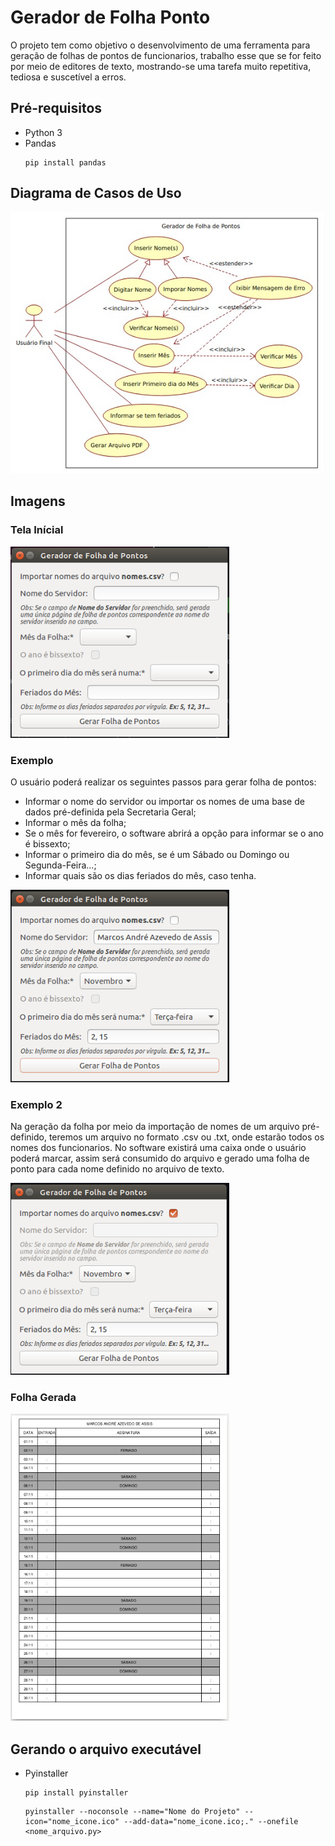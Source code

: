 # Gerador de Folha Ponto
O projeto tem como objetivo o desenvolvimento de uma ferramenta para geração de folhas de pontos de funcionarios, trabalho esse que se for feito por meio de editores de texto, mostrando-se uma tarefa muito repetitiva, tediosa e suscetível a erros.

## Pré-requisitos
* Python 3
* Pandas
    ```
    pip install pandas
    ```
## Diagrama de Casos de Uso
<img src="https://github.com/MarcosAndre5/geradorFolhaPonto/blob/main/imagens/casoDeUso_folhaPontos.jpeg" width="500">

## Imagens
### Tela Inícial
<img src="https://github.com/MarcosAndre5/geradorFolhaPonto/blob/main/imagens/interface.png" width="350">

### Exemplo
O usuário poderá realizar os seguintes passos para gerar folha de pontos:
- Informar o nome do servidor ou importar os nomes de uma base de dados pré-definida pela Secretaria Geral;
- Informar o mês da folha;
- Se o mês for fevereiro, o software abrirá a opção para informar se o ano é bissexto;
- Informar o primeiro dia do mês, se é um Sábado ou Domingo ou Segunda-Feira…;
- Informar quais são os dias feriados do mês, caso tenha.

<img src="https://github.com/MarcosAndre5/geradorFolhaPonto/blob/main/imagens/exemplo.png" width="350">

### Exemplo 2
Na geração da folha por meio da importação de nomes de um arquivo pré-definido, teremos um arquivo no formato .csv ou .txt, onde estarão todos os nomes dos funcionarios. No software existirá uma caixa onde o usuário poderá marcar, assim será consumido do arquivo e gerado uma folha de ponto para cada nome definido no arquivo de texto.

<img src="https://github.com/MarcosAndre5/geradorFolhaPonto/blob/main/imagens/exemplo2.png" width="350">

### Folha Gerada
<img src="https://github.com/MarcosAndre5/geradorFolhaPonto/blob/main/imagens/folhaGerada.png" width="350">

## Gerando o arquivo executável
* Pyinstaller
    ```
    pip install pyinstaller
    ```
    
    ```
    pyinstaller --noconsole --name="Nome do Projeto" --icon="nome_icone.ico" --add-data="nome_icone.ico;." --onefile <nome_arquivo.py>
    ```
